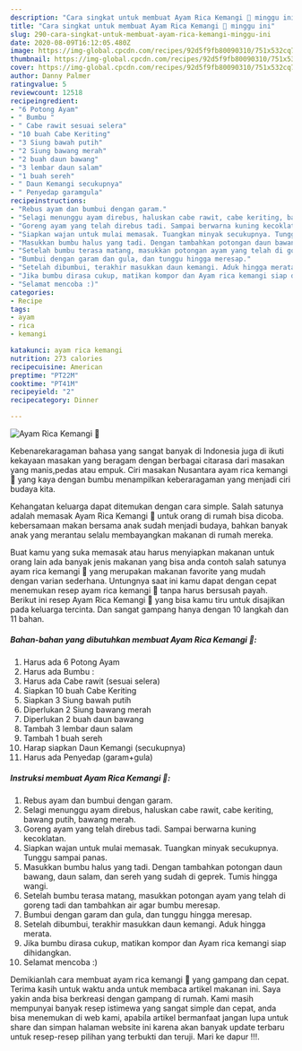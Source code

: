 ```yaml
---
description: "Cara singkat untuk membuat Ayam Rica Kemangi 🐔 minggu ini"
title: "Cara singkat untuk membuat Ayam Rica Kemangi 🐔 minggu ini"
slug: 290-cara-singkat-untuk-membuat-ayam-rica-kemangi-minggu-ini
date: 2020-08-09T16:12:05.480Z
image: https://img-global.cpcdn.com/recipes/92d5f9fb80090310/751x532cq70/ayam-rica-kemangi-🐔-foto-resep-utama.jpg
thumbnail: https://img-global.cpcdn.com/recipes/92d5f9fb80090310/751x532cq70/ayam-rica-kemangi-🐔-foto-resep-utama.jpg
cover: https://img-global.cpcdn.com/recipes/92d5f9fb80090310/751x532cq70/ayam-rica-kemangi-🐔-foto-resep-utama.jpg
author: Danny Palmer
ratingvalue: 5
reviewcount: 12518
recipeingredient:
- "6 Potong Ayam"
- " Bumbu "
- " Cabe rawit sesuai selera"
- "10 buah Cabe Keriting"
- "3 Siung bawah putih"
- "2 Siung bawang merah"
- "2 buah daun bawang"
- "3 lembar daun salam"
- "1 buah sereh"
- " Daun Kemangi secukupnya"
- " Penyedap garamgula"
recipeinstructions:
- "Rebus ayam dan bumbui dengan garam."
- "Selagi menunggu ayam direbus, haluskan cabe rawit, cabe keriting, bawang putih, bawang merah."
- "Goreng ayam yang telah direbus tadi. Sampai berwarna kuning kecoklatan."
- "Siapkan wajan untuk mulai memasak. Tuangkan minyak secukupnya. Tunggu sampai panas."
- "Masukkan bumbu halus yang tadi. Dengan tambahkan potongan daun bawang, daun salam, dan sereh yang sudah di geprek. Tumis hingga wangi."
- "Setelah bumbu terasa matang, masukkan potongan ayam yang telah di goreng tadi dan tambahkan air agar bumbu meresap."
- "Bumbui dengan garam dan gula, dan tunggu hingga meresap."
- "Setelah dibumbui, terakhir masukkan daun kemangi. Aduk hingga merata."
- "Jika bumbu dirasa cukup, matikan kompor dan Ayam rica kemangi siap dihidangkan."
- "Selamat mencoba :)"
categories:
- Recipe
tags:
- ayam
- rica
- kemangi

katakunci: ayam rica kemangi 
nutrition: 273 calories
recipecuisine: American
preptime: "PT22M"
cooktime: "PT41M"
recipeyield: "2"
recipecategory: Dinner

---
```



![Ayam Rica Kemangi 🐔](https://img-global.cpcdn.com/recipes/92d5f9fb80090310/751x532cq70/ayam-rica-kemangi-🐔-foto-resep-utama.jpg)

Kebenarekaragaman bahasa yang sangat banyak di Indonesia juga di ikuti kekayaan masakan yang beragam dengan berbagai citarasa dari masakan yang manis,pedas atau empuk. Ciri masakan Nusantara ayam rica kemangi 🐔 yang kaya dengan bumbu menampilkan keberaragaman yang menjadi ciri budaya kita.


Kehangatan keluarga dapat ditemukan dengan cara simple. Salah satunya adalah memasak Ayam Rica Kemangi 🐔 untuk orang di rumah bisa dicoba. kebersamaan makan bersama anak sudah menjadi budaya, bahkan banyak anak yang merantau selalu membayangkan makanan di rumah mereka.



Buat kamu yang suka memasak atau harus menyiapkan makanan untuk orang lain ada banyak jenis makanan yang bisa anda contoh salah satunya ayam rica kemangi 🐔 yang merupakan makanan favorite yang mudah dengan varian sederhana. Untungnya saat ini kamu dapat dengan cepat menemukan resep ayam rica kemangi 🐔 tanpa harus bersusah payah.
Berikut ini resep Ayam Rica Kemangi 🐔 yang bisa kamu tiru untuk disajikan pada keluarga tercinta. Dan sangat gampang hanya dengan 10 langkah dan 11 bahan.


<!--inarticleads1-->

##### Bahan-bahan yang dibutuhkan membuat Ayam Rica Kemangi 🐔:

1. Harus ada 6 Potong Ayam
1. Harus ada  Bumbu :
1. Harus ada  Cabe rawit (sesuai selera)
1. Siapkan 10 buah Cabe Keriting
1. Siapkan 3 Siung bawah putih
1. Diperlukan 2 Siung bawang merah
1. Diperlukan 2 buah daun bawang
1. Tambah 3 lembar daun salam
1. Tambah 1 buah sereh
1. Harap siapkan  Daun Kemangi (secukupnya)
1. Harus ada  Penyedap (garam+gula)




<!--inarticleads2-->

##### Instruksi membuat  Ayam Rica Kemangi 🐔:

1. Rebus ayam dan bumbui dengan garam.
1. Selagi menunggu ayam direbus, haluskan cabe rawit, cabe keriting, bawang putih, bawang merah.
1. Goreng ayam yang telah direbus tadi. Sampai berwarna kuning kecoklatan.
1. Siapkan wajan untuk mulai memasak. Tuangkan minyak secukupnya. Tunggu sampai panas.
1. Masukkan bumbu halus yang tadi. Dengan tambahkan potongan daun bawang, daun salam, dan sereh yang sudah di geprek. Tumis hingga wangi.
1. Setelah bumbu terasa matang, masukkan potongan ayam yang telah di goreng tadi dan tambahkan air agar bumbu meresap.
1. Bumbui dengan garam dan gula, dan tunggu hingga meresap.
1. Setelah dibumbui, terakhir masukkan daun kemangi. Aduk hingga merata.
1. Jika bumbu dirasa cukup, matikan kompor dan Ayam rica kemangi siap dihidangkan.
1. Selamat mencoba :)




Demikianlah cara membuat ayam rica kemangi 🐔 yang gampang dan cepat. Terima kasih untuk waktu anda untuk membaca artikel makanan ini. Saya yakin anda bisa berkreasi dengan gampang di rumah. Kami masih mempunyai banyak resep istimewa yang sangat simple dan cepat, anda bisa menemukan di web kami, apabila artikel bermanfaat jangan lupa untuk share dan simpan halaman website ini karena akan banyak update terbaru untuk resep-resep pilihan yang terbukti dan teruji. Mari ke dapur !!!. 
